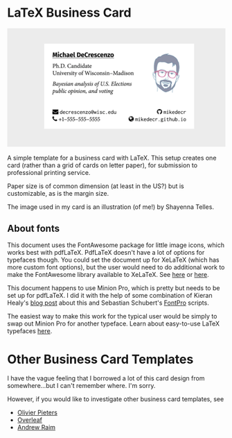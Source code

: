 # LaTeX Business Card

![](example.png)

A simple template for a business card with LaTeX. This setup creates one card (rather than a grid of cards on letter paper), for submission to professional printing service. 

Paper size is of common dimension (at least in the US?) but is customizable, as is the margin size.

The image used in my card is an illustration (of me!) by Shayenna Telles.

## About fonts

This document uses the FontAwesome package for little image icons, which works best with pdfLaTeX. PdfLaTeX doesn't have a lot of options for typefaces though. You could set the document up for XeLaTeX (which has more custom font options), but the user would need to do additional work to make the FontAwesome library available to XeLaTeX. See [here](https://tex.stackexchange.com/questions/132888/fontawesome-font-not-found) or [here](https://stackoverflow.com/questions/30677698/xelatex-fontawesome).

This document happens to use Minion Pro, which is pretty but needs to be set up for pdfLaTeX. I did it with the help of some combination of Kieran Healy's [blog post](https://kieranhealy.org/blog/archives/2012/11/10/installing-minion-pro/)  about this and Sebastian Schubert's [FontPro](https://github.com/sebschub/FontPro) scripts. 

The easiest way to make this work for the typical user would be simply to swap out Minion Pro for another typeface. Learn about easy-to-use LaTeX typefaces [here](https://tug.org/FontCatalogue/).


# Other Business Card Templates

I have the vague feeling that I borrowed a lot of this card design from somewhere...but I can't remember where. I'm sorry.

However, if you would like to investigate other business card templates, see

- [Olivier Pieters](https://olivierpieters.be/blog/2017/02/11/designing-a-business-card-in-latex)
- [Overleaf](https://www.overleaf.com/gallery/tagged/business-cards)
- [Andrew Raim](https://andrewraim.github.io/software/latex-business-card)
